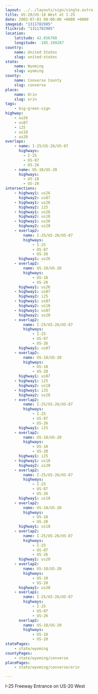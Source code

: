 ```yaml
---
layout: ../../layouts/sign/single.astro
title: US-20/US-18 West at I-25
date: 2003-07-01 00:00:00 +0000 +0000
imageid: "1311782985"
flickrid: "1311782985"
location:
    latitude: 42.656768
    longitude: -105.199287
country:
    name: United States
    slug: united-states
state:
    name: Wyoming
    slug: wyoming
county:
    name: Converse County
    slug: converse
place:
    name: Orin
    slug: orin
tags:
    - big-green-sign
highway:
    - us26
    - us87
    - i25
    - us18
    - us20
overlaps:
    - name: I-25/US-26/US-87
      highways:
        - I-25
        - US-87
        - US-26
    - name: US-18/US-20
      highways:
        - US-18
        - US-20
intersections:
    - highway1: us26
      highway2: us87
    - highway1: us26
      highway2: i25
    - highway1: us26
      highway2: us18
    - highway1: us26
      highway2: us20
    - overlap2:
        name: I-25/US-26/US-87
        highways:
            - I-25
            - US-87
            - US-26
      highway1: us26
    - overlap2:
        name: US-18/US-20
        highways:
            - US-18
            - US-20
      highway1: us26
    - highway1: us87
      highway2: i25
    - highway1: us87
      highway2: us18
    - highway1: us87
      highway2: us20
    - overlap2:
        name: I-25/US-26/US-87
        highways:
            - I-25
            - US-87
            - US-26
      highway1: us87
    - overlap2:
        name: US-18/US-20
        highways:
            - US-18
            - US-20
      highway1: us87
    - highway1: i25
      highway2: us18
    - highway1: i25
      highway2: us20
    - overlap2:
        name: I-25/US-26/US-87
        highways:
            - I-25
            - US-87
            - US-26
      highway1: i25
    - overlap2:
        name: US-18/US-20
        highways:
            - US-18
            - US-20
      highway1: i25
    - highway1: us18
      highway2: us20
    - overlap2:
        name: I-25/US-26/US-87
        highways:
            - I-25
            - US-87
            - US-26
      highway1: us18
    - overlap2:
        name: US-18/US-20
        highways:
            - US-18
            - US-20
      highway1: us18
    - overlap2:
        name: I-25/US-26/US-87
        highways:
            - I-25
            - US-87
            - US-26
      highway1: us20
    - overlap2:
        name: US-18/US-20
        highways:
            - US-18
            - US-20
      highway1: us20
    - overlap1:
        name: I-25/US-26/US-87
        highways:
            - I-25
            - US-87
            - US-26
      overlap2:
        name: US-18/US-20
        highways:
            - US-18
            - US-20
statePages:
    - state/wyoming
countyPages:
    - state/wyoming/converse
placePages:
    - state/wyoming/converse/orin

---
```

I-25 Freeway Entrance on US-20 West